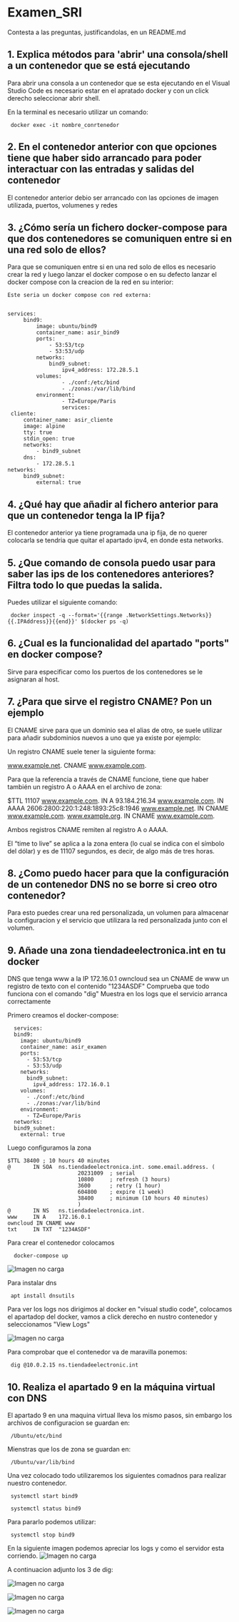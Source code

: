 # Examen_SRI

Contesta a las preguntas, justificandolas, en un README.md

  ##  1. Explica métodos para 'abrir' una consola/shell a un contenedor que se está ejecutando

    
Para abrir una consola a un contenedor que se esta ejecutando en el Visual Studio Code es necesario estar en el apratado docker y con un click derecho seleccionar abrir shell.

En la terminal es necesario utilizar un comando:

     
     docker exec -it nombre_conrtenedor
     

  ## 2. En el contenedor anterior con que opciones tiene que haber sido arrancado para poder interactuar con las entradas y salidas del contenedor

El contenedor anterior debio ser arrancado con las opciones de imagen utilizada, puertos, volumenes y redes 

  ## 3. ¿Cómo sería un fichero docker-compose para que dos contenedores se comuniquen entre si en una red solo de ellos?
    
Para que se comuniquen entre si en una red solo de ellos es necesario crear la red y luego lanzar el docker compose o en su defecto lanzar el docker compose con la creacion de la red en su interior:

    Este seria un docker compose con red externa:

    
    services:
         bind9:
             image: ubuntu/bind9
             container_name: asir_bind9
             ports:
                 - 53:53/tcp
                 - 53:53/udp
             networks:
                 bind9_subnet:
                     ipv4_address: 172.28.5.1
             volumes:
                     - ./conf:/etc/bind
                     - ./zonas:/var/lib/bind
             environment:
                     - TZ=Europe/Paris  
                     services:
     cliente:
         container_name: asir_cliente
         image: alpine
         tty: true
         stdin_open: true
         networks: 
             - bind9_subnet
         dns:
             - 172.28.5.1  
    networks:
         bind9_subnet: 
             external: true
    
    

   ## 4. ¿Qué hay que añadir al fichero anterior para que un contenedor tenga la IP fija?
   
El contenedor anterior ya tiene programada una ip fija, de no querer colocarla se tendria que quitar el apartado ipv4, en donde esta networks.

   ## 5. ¿Que comando de consola puedo usar para saber las ips de los contenedores anteriores? Filtra todo lo que puedas la salida.

Puedes utilizar el siguiente comando:

     docker inspect -q --format='{{range .NetworkSettings.Networks}}{{.IPAddress}}{{end}}' $(docker ps -q)

    
   ## 6. ¿Cual es la funcionalidad del apartado "ports" en docker compose?

Sirve para especificar como los puertos de los contenedores se le asignaran al host.
    
   ## 7. ¿Para que sirve el registro CNAME? Pon un ejemplo
    

El CNAME sirve para que un dominio sea el alias de otro, se suele utilizar para añadir subdominios nuevos a uno que ya existe por ejemplo:

Un registro CNAME suele tener la siguiente forma:

 
  www.example.net. CNAME www.example.com.
 

Para que la referencia a través de CNAME funcione, tiene que haber también un registro A o AAAA en el archivo de zona:

 
$TTL 11107
www.example.com.	IN	A		93.184.216.34
www.example.com.	IN	AAAA		2606:2800:220:1:248:1893:25c8:1946
www.example.net.	IN	CNAME		www.example.com.
www.example.org.	IN	CNAME		www.example.com.
 

Ambos registros CNAME remiten al registro A o AAAA. 

El “time to live” se aplica a la zona entera (lo cual se indica con el símbolo del dólar) y es de 11107 segundos, es decir, de algo más de tres horas.

    
  ## 8. ¿Como puedo hacer para que la configuración de un contenedor DNS no se borre si creo otro contenedor?
   
Para esto puedes crear una red personalizada, un volumen para almacenar la configuracion y el servicio que utilizara la red personalizada junto con el volumen.
   
  ## 9. Añade una zona tiendadeelectronica.int en tu docker 
   
   DNS que tenga
        www a la IP 172.16.0.1
        owncloud sea un CNAME de www
        un registro de texto con el contenido "1234ASDF"
        Comprueba que todo funciona con el comando "dig"
        Muestra en los logs que el servicio arranca correctamente
   
Primero creamos el docker-compose:
```
  services:
  bind9:
    image: ubuntu/bind9
    container_name: asir_examen
    ports:
      - 53:53/tcp
      - 53:53/udp
    networks:
      bind9_subnet:
        ipv4_address: 172.16.0.1
    volumes:
      - ./conf:/etc/bind
      - ./zonas:/var/lib/bind
    environment:
      - TZ=Europe/Paris
  networks:
  bind9_subnet: 
    external: true
```
   
Luego configuramos la zona

  ```
  $TTL 38400 ; 10 hours 40 minutes
  @       IN SOA  ns.tiendadeelectronica.int. some.email.address. (
                        20231009  ; serial
                        10800     ; refresh (3 hours)
                        3600      ; retry (1 hour)
                        604800    ; expire (1 week)
                        38400     ; minimum (10 hours 40 minutes)
                        )
  @       IN NS   ns.tiendadeelectronica.int.
  www     IN A    172.16.0.1
  owncloud IN CNAME www
  txt     IN TXT  "1234ASDF"
```

Para crear el contenedor colocamos 
```
  docker-compose up
```
![Imagen no carga](https://github.com/CosiCordova/Examen_SRI/blob/main/Docker_inicial.png)

Para instalar dns
```
 apt install dnsutils
```
Para ver los logs nos dirigimos al docker en "visual studio code", colocamos el apartadop del docker, vamos a click derecho en nustro contenedor y seleccionamos "View Logs"

![Imagen no carga](https://github.com/CosiCordova/Examen_SRI/blob/main/Imagen_logs_docker.png)

Para comprobar que el contenedor va de maravilla ponemos:
```
 dig @10.0.2.15 ns.tiendadeelectronic.int
```
   ## 10. Realiza el apartado 9 en la máquina virtual con DNS

El apartado 9 en una maquina virtual lleva los mismo pasos, sin embargo los archivos de configuracion se guardan en:
```
 /Ubuntu/etc/bind
```
Mienstras que los de zona se guardan en:
```
 /Ubuntu/var/lib/bind
```
Una vez colocado todo utilizaremos los siguientes comadnos para realizar nuestro contenedor.

```
 systemctl start bind9
```

```
 systemctl status bind9
```

Para pararlo podemos utilizar:
```
 systemctl stop bind9
```

En la siguiente imagen podemos apreciar los logs y como el servidor esta corriendo.
![Imagen no carga](https://github.com/CosiCordova/Examen_SRI/blob/main/Prueba_server_activo.png)

A continuacion adjunto los 3 de dig:

![Imagen no carga](https://github.com/CosiCordova/Examen_SRI/blob/main/Dig_1.png)

![Imagen no carga](https://github.com/CosiCordova/Examen_SRI/blob/main/Dig_2.png)

![Imagen no carga](https://github.com/CosiCordova/Examen_SRI/blob/main/Dig_3.png)